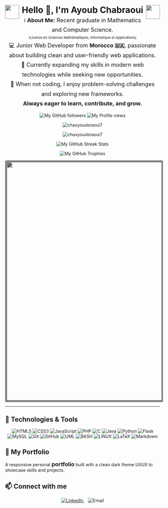 <div align="center">
  <img align="left" style="filter: brightness(0.75); margin-right: 7px;" width="45" src="https://media3.giphy.com/media/v1.Y2lkPTc5MGI3NjExcnB2cDM0ZGt1MmVhbHp1ODl3aGt5bjgwb3lldG9obmc4cWpka3hwbSZlcD12MV9pbnRlcm5hbF9naWZfYnlfaWQmY3Q9Zw/2UBzuNwevK7XPGkBdZ/giphy.gif">
  <h1 style="display: inline-block; margin: 0; line-height: 1.2;">Hello 👋, I'm Ayoub Chabraoui</h1>
  <img align="right" style="filter: brightness(0.75); margin-left: 7px;" width="45" src="https://media.giphy.com/media/v1.Y2lkPTc5MGI3NjExeHZtb2NtYjVhYzB0ZnJtY2V6Z3I0eGx4dW5jZ2J4b2R0b2V6eWJ5dyZlcD12MV9naWZzX3NlYXJjaCZjdD1n/ES4Vcv8zWfIt2/giphy.gif">
</div>
<div align="center"><p style="font-size: 18px; line-height: 1.75; margin: 0.25px;">
  <p style="font-size: 18px; line-height: 1.75; margin: 0.25px;">
  ℹ️ <strong>About Me:</strong> Recent graduate in Mathematics and Computer Science.<br>
  <small style="font-size: 11px;">(Licence en Sciences Mathématiques, Informatique et Applications)</small><br>
  💻 Junior Web Developer from <strong>Morocco 🇲🇦</strong>, passionate about building clean and user-friendly web applications.<br>
  🚀 Currently expanding my skills in modern web technologies while seeking new opportunities.<br>
  🌱 When not coding, I enjoy problem-solving challenges and exploring new frameworks.<br>
  <strong>Always eager to learn, contribute, and grow.</strong>
</p>
  <p>
    <img alt="My GitHub followers" src="https://img.shields.io/github/followers/chaxyouxbraoui7?style=flat">
    <img alt="My Profile views" src="https://komarev.com/ghpvc/?username=chaxyouxbraoui7&style=flat">
  </p>
  <p>
    <img src="https://github-readme-stats.vercel.app/api/top-langs?username=chaxyouxbraoui7&show_icons=true&locale=en&layout=compact&bg_color=1a1a1a&0000ff&text_color=ffffff" alt="chaxyouxbraoui7"/>
  </p>
  <p>
    <img src="https://github-readme-stats.vercel.app/api?username=chaxyouxbraoui7&show_icons=true&locale=en&theme=github_dark" alt="chaxyouxbraoui7"/>
  </p>
  <p>
    <img src="https://github-readme-streak-stats.herokuapp.com/?user=chaxyouxbraoui7&theme=github-dark&stroke=0000ff&ring=ff0000&border=0000ff&fire=ffd700&currStreakLabel=0000ff&border=ffffff&sideLabels=ffffff&dates=aaaaaa" alt="My GitHub Streak Stats"/>
  </p>
  <p>
  <img src="https://github-profile-trophy.vercel.app/?username=chaxyouxbraoui7&theme=darkhub&row=1&column=5&margin-w=10" alt="My GitHub Trophies"/>
  </p>
  <p>
  <img style="filter: brightness(0.5) contrast(1); border: 5px solid white; border-radius: 0.25em" width="777" src="https://media1.giphy.com/media/v1.Y2lkPTc5MGI3NjExY2FtOWptM3ppd2RwOGN1bXZxb3Fpd2E3MWJta3FvZHN0aDBwNWM5MiZlcD12MV9pbnRlcm5hbF9naWZfYnlfaWQmY3Q9Zw/H03PuVdwREB21ANkLX/giphy.gif">
  </p>
</div>
<hr>

<h2>🔧 Technologies &amp; Tools</h2>
<div align="center">
<p>
  <img alt="HTML5" src="https://img.shields.io/badge/HTML5-E34F26?logo=html5&logoColor=white">
<img alt="CSS3" src="https://img.shields.io/badge/CSS3-1572B6?logo=css3&logoColor=white">
<img alt="JavaScript" src="https://img.shields.io/badge/JavaScript-323330?logo=javascript&logoColor=F7DF1E">
<img alt="PHP" src="https://img.shields.io/badge/PHP-777BB4?logo=php&logoColor=white">
<img alt="C" src="https://img.shields.io/badge/C-005C84?logo=c&logoColor=white">
<img alt="Java" src="https://img.shields.io/badge/Java-E34F26?logo=java&logoColor=white">
<img alt="Python" src="https://img.shields.io/badge/Python-3776AB?logo=python&logoColor=white">
<img alt="Flask" src="https://img.shields.io/badge/Flask-092E20?logo=flask&logoColor=white">
<img alt="MySQL" src="https://img.shields.io/badge/MySQL-4479A1?logo=mysql&logoColor=white">
<img alt="Git" src="https://img.shields.io/badge/Git-F05032?logo=git&logoColor=white">
<img alt="GitHub" src="https://img.shields.io/badge/GitHub-181717?logo=github&logoColor=white">
<img alt="UML" src="https://img.shields.io/badge/UML-181717?logo=uml&logoColor=white">
<img alt="BASH" src="https://img.shields.io/badge/BASH-4EAA25?logo=gnu-bash&logoColor=white">
<img alt="LINUX" src="https://img.shields.io/badge/Linux-FCC624?logo=linux&logoColor=black">
<img alt="LaTeX" src="https://img.shields.io/badge/LaTeX-008080?logo=latex&logoColor=white">
<img alt="Markdown" src="https://img.shields.io/badge/Markdown-000000?logo=markdown&logoColor=white">
</p>
</div>

<h2>🌟 My Portfolio</h2>
    <p style="margin: 0.35rem 0 1rem;">
      A responsive personal <a style="font-size: 18px; text-decoration: none; font-weight: bold"href="https://chaxyouxbraoui7.github.io/portfolio/">portfolio</a> built with a clean dark theme UI/UX to showcase skills and projects.
    </p>

<h2>📫 Connect with me</h2>
<div align="center">
<p>
  <a href="https://www.linkedin.com/in/ayoub-chabraoui/">
    <img alt="LinkedIn" src="https://img.shields.io/badge/LinkedIn-0077B5?logo=linkedin&logoColor=white">
  </a>
  &nbsp;&nbsp;
  <a href="mailto:mr.ayoub.chabraoui@gmail.com" style="text-decoration: none; cursor: text;">
  <img src="https://img.shields.io/badge/Email-mr.ayoub.chabraoui%40gmail.com-blue.svg" alt="Email">
  </a>
</p>
</div>
